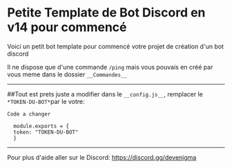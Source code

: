 # Petite Template de Bot Discord en v14 pour commencé 

Voici un petit bot template pour commencé votre projet de création d'un bot discord

Il ne dispose que d'une commande `/ping` mais vous pouvais en créé par vous meme dans le dossier `__Commandes__`

-----------------

##Tout est prets juste a modifier dans le `__config.js__`, remplacer le `*TOKEN-DU-BOT*`par le votre: 

`Code a changer`

      module.exports = {
      token: "TOKEN-DU-BOT"
      }
 
-----------------

Pour plus d'aide aller sur le Discord: https://discord.gg/devenigma

